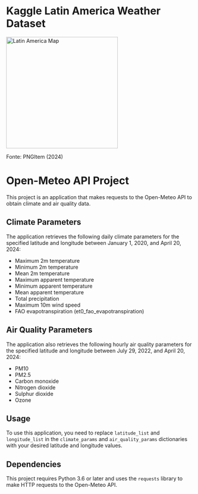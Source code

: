 # **Kaggle Latin America Weather Dataset**

<!-- ![alt text](./LA_map.png) -->
<img src="https://media.istockphoto.com/id/1048148458/pt/vetorial/map-of-latin-america.jpg?s=612x612&w=0&k=20&c=RrFymUIwQdELHW5oDGeEgdJzr5pUAxV7hwmlXu7QzcQ=" alt="Latin America Map" width="300"/>  

Fonte: PNGItem (2024)

# Open-Meteo API Project

This project is an application that makes requests to the Open-Meteo API to obtain climate and air quality data.

## Climate Parameters

The application retrieves the following daily climate parameters for the specified latitude and longitude between January 1, 2020, and April 20, 2024:

- Maximum 2m temperature
- Minimum 2m temperature
- Mean 2m temperature
- Maximum apparent temperature
- Minimum apparent temperature
- Mean apparent temperature
- Total precipitation
- Maximum 10m wind speed
- FAO evapotranspiration (et0_fao_evapotranspiration)

## Air Quality Parameters

The application also retrieves the following hourly air quality parameters for the specified latitude and longitude between July 29, 2022, and April 20, 2024:

- PM10
- PM2.5
- Carbon monoxide
- Nitrogen dioxide
- Sulphur dioxide
- Ozone

## Usage

To use this application, you need to replace `latitude_list` and `longitude_list` in the `climate_params` and `air_quality_params` dictionaries with your desired latitude and longitude values.

## Dependencies

This project requires Python 3.6 or later and uses the `requests` library to make HTTP requests to the Open-Meteo API.